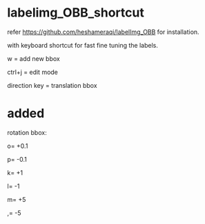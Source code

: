 # labelimg_OBB_shortcut
refer https://github.com/heshameraqi/labelImg_OBB for installation.

with keyboard shortcut for fast fine tuning the labels.

w = add new bbox

ctrl+j = edit mode

direction key = translation bbox

# added

rotation bbox:

  o= +0.1
  
  p= -0.1
  
  k= +1
  
  l= -1
  
  m= +5
  
  ,= -5
